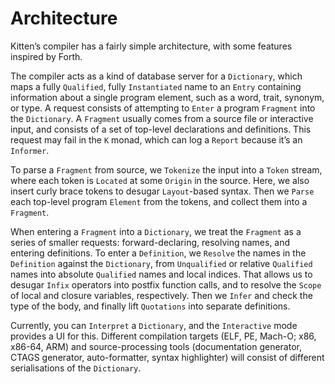 # Architecture

Kitten’s compiler has a fairly simple architecture, with some features inspired by Forth.

The compiler acts as a kind of database server for a `Dictionary`, which maps a fully `Qualified`, fully `Instantiated` name to an `Entry` containing information about a single program element, such as a word, trait, synonym, or type. A request consists of attempting to `Enter` a program `Fragment` into the `Dictionary`. A `Fragment` usually comes from a source file or interactive input, and consists of a set of top-level declarations and definitions. This request may fail in the `K` monad, which can log a `Report` because it’s an `Informer`.

To parse a `Fragment` from source, we `Tokenize` the input into a `Token` stream, where each token is `Located` at some `Origin` in the source. Here, we also insert curly brace tokens to desugar `Layout`-based syntax. Then we `Parse` each top-level program `Element` from the tokens, and collect them into a `Fragment`.

When entering a `Fragment` into a `Dictionary`, we treat the `Fragment` as a series of smaller requests: forward-declaring, resolving names, and entering definitions. To enter a `Definition`, we `Resolve` the names in the `Definition` against the `Dictionary`, from `Unqualified` or relative `Qualified` names into absolute `Qualified` names and local indices. That allows us to desugar `Infix` operators into postfix function calls, and to resolve the `Scope` of local and closure variables, respectively. Then we `Infer` and check the type of the body, and finally lift `Quotations` into separate definitions.

Currently, you can `Interpret` a `Dictionary`, and the `Interactive` mode provides a UI for this. Different compilation targets (ELF, PE, Mach-O; x86, x86-64, ARM) and source-processing tools (documentation generator, CTAGS generator, auto-formatter, syntax highlighter) will consist of different serialisations of the `Dictionary`.
